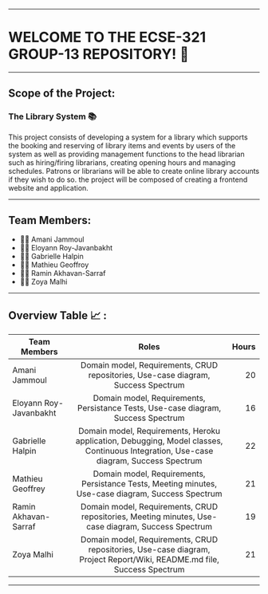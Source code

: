 *****************************************************
# WELCOME TO THE ECSE-321 GROUP-13 REPOSITORY! :wave:
*****************************************************
## Scope of the Project:
### The Library System :books:

This project consists of developing a system for a library which supports the booking and reserving of library items and events by users of the system as well as providing management functions to the head librarian such as hiring/firing librarians, creating opening hours and managing schedules. Patrons or librarians will be able to create online library accounts if they wish to do so. the project will be composed of creating a frontend website and application.

--------------------------------------------------------------------------
## Team Members:
- :woman_technologist: Amani Jammoul
- :woman_technologist: Eloyann Roy-Javanbakht
- :woman_technologist: Gabrielle Halpin
- :man_technologist: Mathieu Geoffroy
- :man_technologist: Ramin Akhavan-Sarraf
- :woman_technologist: Zoya Malhi
--------------------------------------------------------------------------
## Overview Table :chart_with_upwards_trend: : 
| Team Members           | Roles                                                                                                                                |   Hours   |
| ---------------------- |:------------------------------------------------------------------------------------------------------------------------------------:| ---------:|
| Amani Jammoul          | Domain model, Requirements, CRUD repositories, Use-case diagram, Success Spectrum                                                    |     20    |
| Eloyann Roy-Javanbakht | Domain model, Requirements, Persistance Tests, Use-case diagram, Success Spectrum                                                    |     16    |
| Gabrielle Halpin       | Domain model, Requirements, Heroku application, Debugging, Model classes, Continuous Integration, Use-case diagram, Success Spectrum |     22    |
| Mathieu Geoffrey       | Domain model, Requirements, Persistance Tests, Meeting minutes, Use-case diagram, Success Spectrum                                   |     21    |
| Ramin Akhavan-Sarraf   | Domain model, Requirements, CRUD repositories, Meeting minutes, Use-case diagram, Success Spectrum                                   |     19    |
| Zoya Malhi             | Domain model, Requirements, CRUD repositories, Use-case diagram, Project Report/Wiki, README.md file, Success Spectrum               |     21    |
_____________________________________________________________________________________________________________________________________________________________________________

